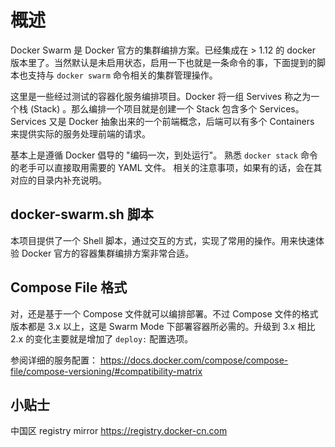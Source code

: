 # 概述

Docker Swarm 是 Docker 官方的集群编排方案。已经集成在 > 1.12 的 docker 版本里了。当然默认是未启用状态，启用一下也就是一条命令的事，下面提到的脚本也支持与 `docker swarm` 命令相关的集群管理操作。 

这里是一些经过测试的容器化服务编排项目。Docker 将一组 Servives 称之为一个栈 (Stack) 。那么编排一个项目就是创建一个 Stack 包含多个 Services。Services 又是 Docker 抽象出来的一个前端概念，后端可以有多个 Containers 来提供实际的服务处理前端的请求。

基本上是遵循 Docker 倡导的 "编码一次，到处运行"。 熟悉 `docker stack` 命令的老手可以直接取用需要的 YAML 文件。 相关的注意事项，如果有的话，会在其对应的目录内补充说明。

## docker-swarm.sh 脚本

本项目提供了一个 Shell 脚本，通过交互的方式，实现了常用的操作。用来快速体验 Docker 官方的容器集群编排方案非常合适。


## Compose File 格式

对，还是基于一个 Compose 文件就可以编排部署。不过 Compose 文件的格式版本都是 3.x 以上，这是 Swarm Mode 下部署容器所必需的。升级到 3.x 相比 2.x 的变化主要就是增加了 `deploy:` 配置选项。

参阅详细的服务配置：
https://docs.docker.com/compose/compose-file/compose-versioning/#compatibility-matrix

## 小贴士

中国区 registry mirror https://registry.docker-cn.com
